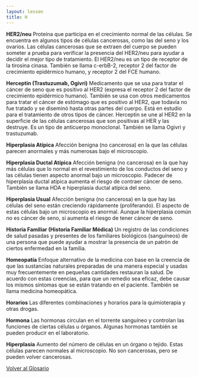 ```yaml
---
layout: lesson
title: H
---
```


<a name="top"></a>

**HER2/neu**
Proteína que participa en el crecimiento normal de las células. Se encuentra en algunos tipos de células cancerosas, como las del seno y los ovarios. Las células cancerosas que se extraen del cuerpo se pueden someter a prueba para verificar la presencia del HER2/neu para ayudar a decidir el mejor tipo de tratamiento. El HER2/neu es un tipo de receptor de la tirosina cinasa. También se llama c-erbB-2, receptor 2 del factor de crecimiento epidérmico humano, y receptor 2 del FCE humano.

**Herceptin (Trastuzumab, Ogivri)**
Medicamento que se usa para tratar el cáncer de seno que es positivo al HER2 (expresa el receptor 2 del factor de crecimiento epidérmico humano). También se usa con otros medicamentos para tratar el cáncer de estómago que es positivo al HER2, que todavía no fue tratado y se diseminó hasta otras partes del cuerpo. Está en estudio para el tratamiento de otros tipos de cáncer. Herceptin se une al HER2 en la superficie de las células cancerosas que son positivas al HER y las destruye. Es un tipo de anticuerpo monoclonal. También se llama Ogivri y trastuzumab.

**Hiperplasia Atípica**
Afección benigna (no cancerosa) en la que las células parecen anormales y más numerosas bajo el microscopio.

**Hiperplasia Ductal Atípica**
Afección benigna (no cancerosa) en la que hay más células que lo normal en el revestimiento de los conductos del seno y las células tienen aspecto anormal bajo un microscopio. Padecer de hiperplasia ductal atípica aumenta el riesgo de contraer cáncer de seno. También se llama HDA e hiperplasia ductal atípica del seno.

**Hiperplasia Usual**
Afección benigna (no cancerosa) en la que hay las células del seno están creciendo rápidamente (proliferando). El aspecto de estas células bajo un microscopio es anormal. Aunque la hiperplasia común no es cáncer de seno, si aumenta el riesgo de tener cáncer de seno. 

**Historia Familiar (Historia Familiar Médica)**
Un registro de las condiciones de salud pasadas y presentes de los familiares biológicos (sanguíneos) de una persona que puede ayudar a mostrar la presencia de un patrón de ciertos enfermedad en la familia.

**Homeopatía**
Enfoque alternativo de la medicina con base en la creencia de que las sustancias naturales preparadas de una manera especial y usadas muy frecuentemente en pequeñas cantidades restauran la salud. De acuerdo con estas creencias, para que un remedio sea eficaz, debe causar los mismos síntomas que se están tratando en el paciente. También se llama medicina homeopática.

**Horarios**
Las diferentes combinaciones y horarios para la quimioterapia y otras drogas.

**Hormona**
Las hormonas circulan en el torrente sanguíneo y controlan las funciones de ciertas células u órganos. Algunas hormonas también se pueden producir en el laboratorio.

**Hiperplasia**
Aumento del número de células en un órgano o tejido. Estas células parecen normales al microscopio. No son cancerosas, pero se pueden volver cancerosas.


<!--a href="#top">Volver arriba</a-->
<a href="https://scnslabutsa.github.io/myhthelperEduContent/Glossarysp/index.html">Volver al Glosario</a>

